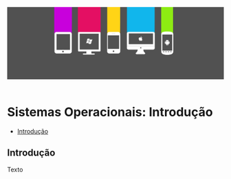<div align="center">
  <a href="https://github.com/joseferreira-dev/my-study-notes/tree/main/sistemas-operacionais"><img src="../../banner-so.png"></a>
</div>
<br>

# Sistemas Operacionais: Introdução

- [Introdução](#introdução)


## Introdução

Texto